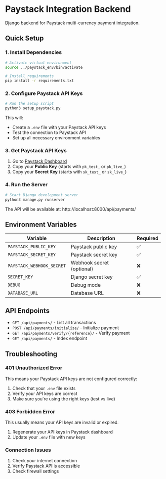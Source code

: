 # Paystack Integration Backend

Django backend for Paystack multi-currency payment integration.

## Quick Setup

### 1. Install Dependencies
```bash
# Activate virtual environment
source ../paystack_env/bin/activate

# Install requirements
pip install -r requirements.txt
```

### 2. Configure Paystack API Keys
```bash
# Run the setup script
python3 setup_paystack.py
```

This will:
- Create a `.env` file with your Paystack API keys
- Test the connection to Paystack API
- Set up all necessary environment variables

### 3. Get Paystack API Keys
1. Go to [Paystack Dashboard](https://dashboard.paystack.com/#/settings/developer)
2. Copy your **Public Key** (starts with `pk_test_` or `pk_live_`)
3. Copy your **Secret Key** (starts with `sk_test_` or `sk_live_`)

### 4. Run the Server
```bash
# Start Django development server
python3 manage.py runserver
```

The API will be available at: http://localhost:8000/api/payments/

## Environment Variables

| Variable | Description | Required |
|----------|-------------|----------|
| `PAYSTACK_PUBLIC_KEY` | Paystack public key | ✅ |
| `PAYSTACK_SECRET_KEY` | Paystack secret key | ✅ |
| `PAYSTACK_WEBHOOK_SECRET` | Webhook secret (optional) | ❌ |
| `SECRET_KEY` | Django secret key | ✅ |
| `DEBUG` | Debug mode | ❌ |
| `DATABASE_URL` | Database URL | ❌ |

## API Endpoints

- `GET /api/payments/` - List all transactions
- `POST /api/payments/initialize/` - Initialize payment
- `GET /api/payments/verify/{reference}/` - Verify payment
- `GET /api/payments/` - Index endpoint

## Troubleshooting

### 401 Unauthorized Error
This means your Paystack API keys are not configured correctly:
1. Check that your `.env` file exists
2. Verify your API keys are correct
3. Make sure you're using the right keys (test vs live)

### 403 Forbidden Error
This usually means your API keys are invalid or expired:
1. Regenerate your API keys in Paystack dashboard
2. Update your `.env` file with new keys

### Connection Issues
1. Check your internet connection
2. Verify Paystack API is accessible
3. Check firewall settings 